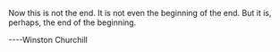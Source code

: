 Now this is not the end. It is not even the beginning of the end. But it is, perhaps, the end of the beginning.

----Winston Churchill
